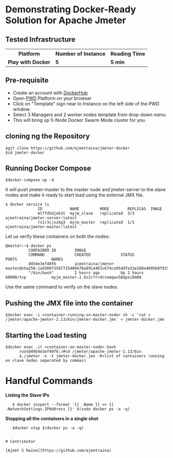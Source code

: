 # Demonstrating Docker-Ready Solution for Apache Jmeter

## Tested Infrastructure

<table class="tg">
  <tr>
    <th class="tg-yw4l"><b>Platform</b></th>
    <th class="tg-yw4l"><b>Number of Instance</b></th>
    <th class="tg-yw4l"><b>Reading Time</b></th>
    
  </tr>
  <tr>
    <td class="tg-yw4l"><b> Play with Docker</b></td>
    <td class="tg-yw4l"><b>5</b></td>
    <td class="tg-yw4l"><b>5 min</b></td>
    
  </tr>
  
</table>

## Pre-requisite

- Create an account with [DockerHub](https://hub.docker.com)
- Open [PWD](https://labs.play-with-docker.com/) Platform on your browser 
- Click on "Template" sign near to Instance on the left side of the PWD window.
- Select 3 Managers and 2 worker nodes template from drop-down menu
- This will bring up 5-Node Docker Swarm Mode cluster for you.

## cloning ng the Repository 

```
$git clone https://github.com/ajeetraina/jmeter-docker
$cd jmeter-docker
```

## Running Docker Compose</b>

```
$docker-compose up -d
```

It will push jmeter-master to the master node and jmeter-server to the slave nodes and make it ready to start load using the external JMX file.

```
$ docker service ls
              ID            NAME         MODE        REPLICAS  IMAGE
              mlffd5djek3t  myjm_slave   replicated  3/3       ajeetraina/jmeter-server:latest
              rv1r3cjvzkg3  myjm_master  replicated  1/1       ajeetraina/jmeter-master:latest
```

Let us verify these containers on both the nodes:

```
@master:~$ docker ps
          CONTAINER ID        IMAGE                                                                                                     
          COMMAND             CREATED             STATUS              PORTS               NAMES
          4954e3ef40f6        ajeetraina/jmeter-master@sha256:1ad38973587725480e76a8914463c674ca95ddfe32e180e4695b8f9150c34981       
          "/bin/bash"         2 hours ago         Up 2 hours          60000/tcp           myjm_master.1.bz2r7rrdrzomqwv56dpxi0m08
```

Use the same command to verify on the slave nodes.
 
## Pushing the JMX file into the container</b>

```
$docker exec -i <container-running-on-master-node> sh -c 'cat > /jmeter/apache-jmeter-2.13/bin/jmeter-docker.jmx' < jmeter-docker.jmx
```

## Starting the Load testing

```
$docker exec -it <container-on-master-node> bash
      root@4954e3ef40f6:/#cd /jmeter/apache-jmeter-2.13/bin
      $./jmeter -n -t jmeter-docker.jmx -R<list of containers running on slave nodes seperated by commas)
```       

# Handful Commands 

<b> Listing the Slave IPs </b>

       $ docker inspect --format '{{ .Name }} => {{ .NetworkSettings.IPAddress }}' $(sudo docker ps -a -q)


<b> Stopping all the containers in a single shot </b>

       $docker stop $(docker ps -a -q)
```

# Contributor

[Ajeet S Raina](https://github.com/ajeetraina)









